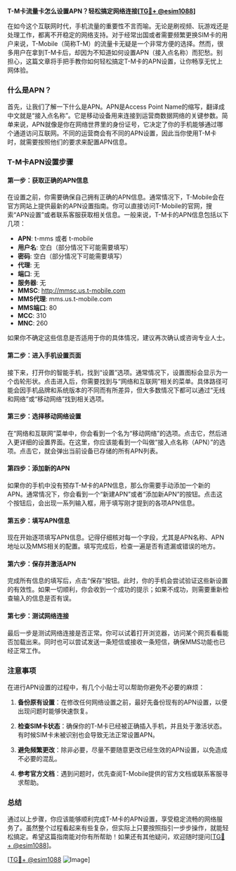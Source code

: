 **T-M卡流量卡怎么设置APN？轻松搞定网络连接[[TG💪+ @esim1088](https://t.me/s/esim1088)]**

在如今这个互联网时代，手机流量的重要性不言而喻。无论是刷视频、玩游戏还是处理工作，都离不开稳定的网络支持。对于经常出国或者需要频繁更换SIM卡的用户来说，T-Mobile（简称T-M）的流量卡无疑是一个非常方便的选择。然而，很多用户在拿到T-M卡后，却因为不知道如何设置APN（接入点名称）而犯愁。别担心，这篇文章将手把手教你如何轻松搞定T-M卡的APN设置，让你畅享无忧上网体验。

### 什么是APN？

首先，让我们了解一下什么是APN。APN是Access Point Name的缩写，翻译成中文就是“接入点名称”。它是移动设备用来连接到运营商数据网络的关键参数。简单来说，APN就像是你在网络世界里的身份证号，它决定了你的手机能够通过哪个通道访问互联网。不同的运营商会有不同的APN设置，因此当你使用T-M卡时，就需要按照他们的要求来配置APN信息。

### T-M卡APN设置步骤

#### 第一步：获取正确的APN信息

在设置之前，你需要确保自己拥有正确的APN信息。通常情况下，T-Mobile会在官方网站上提供最新的APN设置指南。你可以直接访问T-Mobile的官网，搜索“APN设置”或者联系客服获取相关信息。一般来说，T-M卡的APN信息包括以下几项：

- **APN**: t-mms 或者 t-mobile
- **用户名**: 空白（部分情况下可能需要填写）
- **密码**: 空白（部分情况下可能需要填写）
- **代理**: 无
- **端口**: 无
- **服务器**: 无
- **MMSC**: http://mmsc.us.t-mobile.com
- **MMS代理**: mms.us.t-mobile.com
- **MMS端口**: 80
- **MCC**: 310
- **MNC**: 260

如果你不确定这些信息是否适用于你的具体情况，建议再次确认或咨询专业人士。

#### 第二步：进入手机设置页面

接下来，打开你的智能手机，找到“设置”选项。通常情况下，设置图标会显示为一个齿轮形状。点击进入后，你需要找到与“网络和互联网”相关的菜单。具体路径可能会因手机品牌和系统版本的不同而有所差异，但大多数情况下都可以通过“无线和网络”或“移动网络”找到相关选项。

#### 第三步：选择移动网络设置

在“网络和互联网”菜单中，你会看到一个名为“移动网络”的选项。点击它，然后进入更详细的设置界面。在这里，你应该能看到一个叫做“接入点名称（APN）”的选项。点击它，就会弹出当前设备已存储的所有APN列表。

#### 第四步：添加新的APN

如果你的手机中没有预存T-M卡的APN信息，那么你需要手动添加一个新的APN。通常情况下，你会看到一个“新建APN”或者“添加新APN”的按钮。点击这个按钮后，会出现一系列输入框，用于填写刚才提到的各项APN信息。

#### 第五步：填写APN信息

现在开始逐项填写APN信息。记得仔细核对每一个字段，尤其是APN名称、APN地址以及MMS相关的配置。填写完成后，检查一遍是否有遗漏或错误的地方。

#### 第六步：保存并激活APN

完成所有信息的填写后，点击“保存”按钮。此时，你的手机会尝试验证这些新设置的有效性。如果一切顺利，你会收到一个成功的提示；如果不成功，则需要重新检查输入的信息是否有误。

#### 第七步：测试网络连接

最后一步是测试网络连接是否正常。你可以试着打开浏览器，访问某个网页看看能否加载出来。同时也可以尝试发送一条短信或接收一条短信，确保MMS功能也已经正常工作。

### 注意事项

在进行APN设置的过程中，有几个小贴士可以帮助你避免不必要的麻烦：

1. **备份原有设置**：在修改任何网络设置之前，最好先备份现有的APN设置，以便出现问题时能够快速恢复。
   
2. **检查SIM卡状态**：确保你的T-M卡已经被正确插入手机，并且处于激活状态。有时候SIM卡未被识别也会导致无法正常设置APN。

3. **避免频繁更改**：除非必要，尽量不要随意更改已经生效的APN设置，以免造成不必要的混乱。

4. **参考官方文档**：遇到问题时，优先查阅T-Mobile提供的官方文档或联系客服寻求帮助。

### 总结

通过以上步骤，你应该能够顺利完成T-M卡的APN设置，享受稳定流畅的网络服务了。虽然整个过程看起来有些复杂，但实际上只要按照指引一步步操作，就能轻松搞定。希望这篇指南能对你有所帮助！如果还有其他疑问，欢迎随时提问[[TG💪+ @esim1088](https://t.me/s/esim1088)]。

[[TG💪+ @esim1088](https://t.me/s/esim1088) ![Image](https://i.postimg.cc/4NQfJmqS/Snipaste-2025-05-13-00-14-12.png)]